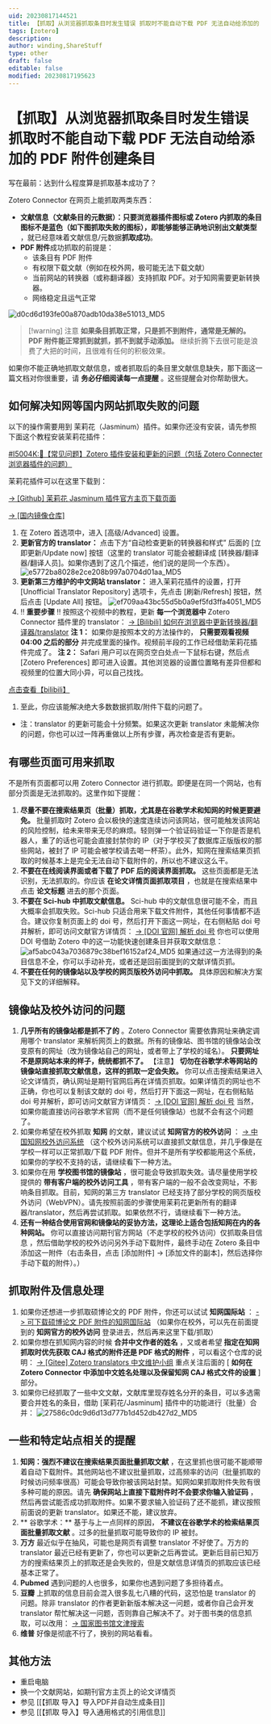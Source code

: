 ```yaml
---
uid: 20230817144521
title: 【抓取】从浏览器抓取条目时发生错误 抓取时不能自动下载 PDF 无法自动给添加的 PDF 附件创建条目
tags: [zotero]
description: 
author: winding,ShareStuff
type: other
draft: false
editable: false
modified: 20230817195623
---
```


# 【抓取】从浏览器抓取条目时发生错误 抓取时不能自动下载 PDF 无法自动给添加的 PDF 附件创建条目

写在最前：达到什么程度算是抓取基本成功了？

Zotero Connector 在网页上能抓取两类东西：

- **文献信息（文献条目的元数据）：**只要浏览器插件图标或 Zotero 内抓取的条目图标不是蓝色（如下图抓取失败的图标），即能够**能够正确地识别出文献类型** ，就已经意味着文献信息/元数据**抓取成功**。
- **PDF 附件**成功抓取的前提是：
  - 该条目有 PDF 附件
  - 有权限下载文献（例如在校外网，极可能无法下载文献）
  - 当前网站的转换器（或称翻译器）支持抓取 PDF。对于知网需要更新转换器。
  - 网络稳定且运气正常

![d0cd6d193fe00a870adb10da38e51013_MD5](https://cdn.pkmer.cn/images/202308171551125.png!pkmer)

> [!warning] 注意
> **如果条目抓取正常，只是抓不到附件，通常是无解的。PDF 附件能正常抓到就抓，抓不到就手动添加。** 继续折腾下去很可能是浪费了大把的时间，且很难有任何的积极效果。

如果你不能正确地抓取文献信息，或者抓取后的条目里文献信息缺失，那下面这一篇文档对你很重要，请 **务必仔细阅读每一点提醒** 。这些提醒会对你帮助很大。

## 如何解决知网等国内网站抓取失败的问题

以下的操作需要用到 茉莉花（Jasminum）插件。如果你还没有安装，请先参照下面这个教程安装茉莉花插件：

[#I5004K:📃【常见问题】Zotero 插件安装和更新的问题（包括 Zotero Connecter 浏览器插件的问题）](https://gitee.com/qnscholar/zotero-if-pro-max/issues/I5004K)

茉莉花插件可以在这里下载到：

[\-> \[Github\] 茉莉花 Jasminum 插件官方主页下载页面](https://github.com/l0o0/jasminum/releases)

[\-> \[国内镜像仓库\]](https://zotero-chinese.gitee.io/zotero-plugins/#/)

1. 在 Zotero 首选项中，进入 \[高级/Advanced\] 设置。
2. **更新官方的 translator：** 点击下方“自动检查更新的转换器和样式” 后面的 \[立即更新/Update now\] 按钮（这里的 translator 可能会被翻译成 \[转换器/翻译器/翻译人员\]。如果你遇到了这几个描述，他们说的是同一个东西）。
   ![e5772ba8028e2ce208b997a0704d01aa_MD5](https://cdn.pkmer.cn/images/202308171551126.png!pkmer)
3. **更新第三方维护的中文网站 translator：** 进入茉莉花插件的设置，打开 \[Unofficial Translator Repository\] 选项卡，先点击 \[刷新/Refresh\] 按钮，然后点击 \[Update All\] 按钮。
   ![ef709aa43bc55d5b0a9ef5fd3ffa4051_MD5](https://cdn.pkmer.cn/images/202308171551127.png!pkmer)
4. ‼️ **重要步骤** ‼️ 按照这个视频中的教程，更新 **每一个浏览器中** Zotero Connector 插件里的 translator：
   [\-> \[Bilibili\] 如何在浏览器中更新转换器/翻译器/translator](https://www.bilibili.com/video/BV1F54y1k73n/)
   **注 1：** 如果你是按照本文的方法操作的， **只需要观看视频 04:00 之后的部分** 并完成里面的操作。视频前半段的工作已经借助茉莉花插件完成了。
   **注 2：** Safari 用户可以在网页空白处点一下鼠标右键，然后点 \[Zotero Preferences\] 即可进入设置。其他浏览器的设置位置略有差异但都和视频里的位置大同小异，可以自己找找。

[点击查看【bilibili】](https://player.bilibili.com/player.html?bvid=BV1F54y1k73n)

1. 至此，你应该能解决绝大多数数据抓取/附件下载的问题了。

- 注：translator 的更新可能会十分频繁。如果这次更新 translator 未能解决你的问题，你也可以过一阵再重做以上所有步骤，再次检查是否有更新。

## 有哪些页面可用来抓取

不是所有页面都可以用 Zotero Connector 进行抓取。即便是在同一个网站，也有部分页面是无法抓取的。这里作如下提醒：

1. **尽量不要在搜索结果页（批量）抓取，尤其是在谷歌学术和知网的时候更要避免。** 批量抓取时 Zotero 会以极快的速度连续访问该网站，很可能触发该网站的风险控制，给未来带来无尽的麻烦。轻则弹一个验证码验证一下你是否是机器人，重了的话也可能会直接封禁你的 IP（对于学校买了数据库正版版权的那些网站，被封了 IP 可能会被学校请去喝一杯茶）。此外，知网在搜索结果页抓取的时候基本上是完全无法自动下载附件的，所以也不建议这么干。
2. **不要在在线阅读界面或者下载了 PDF 后的阅读界面抓取。** 这些页面都是无法识别，无法抓取的。你应该 **在论文详情页面抓取项目** ，也就是在搜索结果中点击 **论文标题** 进去的那个页面。
3. **不要在 Sci-hub 中抓取文献信息。** Sci-hub 中的文献信息很可能不全，而且大概率会抓取失败。Sci-hub 只适合用来下载文件附件，其他任何事情都不适合。建议你复制页面上的 doi 号，然后打开下面这一网址，在右侧粘贴 doi 号并解析，即可访问文献官方详情页：
   [\-> \[DOI 官网\] 解析 doi 号](https://www.doi.org)
   你也可以使用 DOI 号借助 Zotero 中的这一功能快速创建条目并获取文献信息：
   ![af5abc043a7036879c38bef16152af24_MD5](https://cdn.pkmer.cn/images/202308171551128.png!pkmer)
   如果通过这一方法得到的条目信息不全，你可以手动补充，或者还是回前面提到的文献详情页抓。
4. **不要在任何的镜像站以及学校的网页版校外访问中抓取。** 具体原因和解决方案见下文的详细解释。

## 镜像站及校外访问的问题

1. **几乎所有的镜像站都是抓不了的** 。Zotero Connector 需要依靠网址来确定调用哪个 translator 来解析网页上的数据。所有的镜像站、图书馆的镜像站会改变原有的网址（改为镜像站自己的网址，或者带上了学校的域名）。 **只要网址不是原网站本来的样子，统统都抓不了。**
   【注意】 **切勿在谷歌学术等网站的镜像站直接抓取文献信息，这样的抓取一定会失败。** 你可以点击搜索结果进入论文详情页，确认网址是期刊官网后再在详情页抓取。如果详情页的网址也不正确，你也可以复制该文献的 doi 号，然后打开下面这一网址，在右侧粘贴 doi 号并解析，即可访问文献官方详情页：
   [\-> \[DOI 官网\] 解析 doi 号](https://www.doi.org)
   当然，如果你能直接访问谷歌学术官网（而不是任何镜像站）也就不会有这个问题了。
2. 如果你希望在校外抓取 **知网** 的文献，建议试试 **知网官方的校外访问** ：
   [\-> 中国知网校外访问系统](http://fsso.cnki.net)
   （这个校外访问系统可以直接抓文献信息，并几乎像是在学校一样可以正常抓取/下载 PDF 附件。但并不是所有学校都能用这个系统，如果你的学校不支持的话，请继续看下一种方法。
3. 如果你在用 **学校图书馆的镜像站** ，很可能会导致抓取失效。请尽量使用学校提供的 **带有客户端的校外访问工具** ，带有客户端的一般不会改变网址，不影响条目抓取。目前，知网的第三方 translator 已经支持了部分学校的网页版校外访问（WebVPN）。请先按照前面的步骤使用茉莉花更新所有的翻译器/translator，然后再尝试抓取。如果依然不行，请继续看下一种方法。
4. **还有一种结合使用官网和镜像站的妥协方法，这理论上适合包括知网在内的各种网站。** 你可以直接访问期刊官方网站（不走学校的校外访问）仅抓取条目信息 ，然后借助学校的校外访问另外手动下载附件，最终手动在 Zotero 条目中添加这一附件（右击条目，点击 \[添加附件\] -> \[添加文件的副本\]，然后选择你手动下载的附件）。）

## 抓取附件及信息处理

1. 如果你还想进一步抓取硕博论文的 PDF 附件，你还可以试试 **知网国际站** ：
   [\-> 可下载硕博论文 PDF 附件的知网国际站](https://chn.oversea.cnki.net/)
   （如果你在校外，可以先在前面提到的 **知网官方的校外访问** 登录进去，然后再来这里下载/抓取）
2. 如果你想在抓知网内容的时候 **合并中文作者的姓名** ，又或者希望 **指定在知网抓取时优先获取 CAJ 格式的附件还是 PDF 格式的附件** ，可以看这个仓库的说明：
   [\-> \[Gitee\] Zotero translators 中文维护小组](https://gitee.com/l0o0/translators_CN)
   重点关注后面的 [ **如何在 Zotero Connector 中添加中文姓名处理以及保留知网 CAJ 格式文件的设置** ] 部分。
3. 如果你已经抓取了一些中文文献，文献库里现存姓名分开的条目，可以多选需要合并姓名的条目，借助 \[茉莉花/Jasminum\] 插件中的功能进行（批量）合并：
   ![27586c0dc9d6d13d777b1d452db427d2_MD5](https://cdn.pkmer.cn/images/202308171551129.png!pkmer)

## 一些和特定站点相关的提醒

1. **知网：强烈不建议在搜索结果页面批量抓取文献** ，在这里抓也很可能不能顺带着自动下载附件。其他网站也不建议批量抓取，过高频率的访问（批量抓取的时候访问频率很高）可能会导致你被该网站封禁。知网如果抓取附件失败有很多种可能的原因。请先 **确保网站上直接下载附件时不会要求你输入验证码** ，然后再尝试能否成功抓取附件。如果不要求输入验证码了还不能抓，建议按照前面说的更新 translator。如果还不能，建议放弃。
2. ** 谷歌学术：** 基于与上一点同样的原因， **不建议在谷歌学术的检索结果页面批量抓取文献** 。过多的批量抓取可能导致你的 IP 被封。
3. **万方** 最近似乎在抽风，可能也是网页有调整 translator 不好使了。万方的 translator 最近已经有更新了，你也可以更新之后再尝试。更新后目前已知万方的搜索结果页上的抓取还是会失败的，但是文献信息详情页的抓取应该已经基本正常了。
4. **Pubmed** 遇到问题的人也很多，如果你也遇到问题了多担待着点。
5. **豆瓣** 上抓取的信息目前会混入很多乱七八糟的代码，这恐怕是 translator 的问题。除非 translator 的作者更新新版本解决这一问题，或者你自己会开发 translator 帮忙解决这一问题，否则靠自己解决不了。对于图书类的信息抓取，可以改用：
   [\-> 国家图书馆文津搜索](http://find.nlc.cn)
6. **维普** 好像是彻底不行了，换别的网站看看。

## **其他方法**

- 重启电脑
- 换一个文献网站，如期刊官方主页上的论文详情页
- 参见 [[【抓取 导入】导入PDF并自动生成条目]]
- 参见 [[【抓取 导入】导入通用格式的引用信息]]
